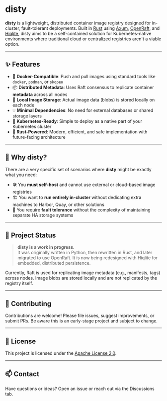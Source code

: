 # disty

**disty** is a lightweight, distributed container image registry designed for in-cluster, fault-tolerant deployments. Built in [Rust](https://www.rust-lang.org/) using [Axum](https://docs.rs/axum/), [OpenRaft](https://databendlabs.github.io/openraft/), and [Hiqlite](https://github.com/sebadob/hiqlite), disty aims to be a self-contained solution for Kubernetes-native environments where traditional cloud or centralized registries aren't a viable option.

---

## ✨ Features

- 🐳 **Docker-Compatible**: Push and pull images using standard tools like `docker`, `podman`, or `skopeo`
- 📦 **Distributed Metadata**: Uses Raft consensus to replicate container **metadata** across all nodes  
- 💾 **Local Image Storage**: Actual image data (blobs) is stored locally on each node
- 💡 **Minimal Dependencies**: No need for external databases or shared storage layers
- 🧱 **Kubernetes-Ready**: Simple to deploy as a native part of your Kubernetes cluster
- 🦀 **Rust-Powered**: Modern, efficient, and safe implementation with future-facing architecture

---

## 🔧 Why disty?

There are a very specific set of scenarios where **disty** might be exactly what you need:

- 🛠 You **must self-host** and cannot use external or cloud-based image registries  
- 🏗 You want to **run entirely in-cluster** without dedicating extra machines to Harbor, Quay, or other solutions  
- 🧩 You require **fault tolerance** without the complexity of maintaining separate HA storage systems  

---

## 🚧 Project Status

> **disty is a work in progress.**  
> It was originally written in Python, then rewritten in Rust, and later migrated to use OpenRaft. It is now being redesigned with Hiqlite for embedded, distributed persistence.

Currently, Raft is used for replicating image metadata (e.g., manifests, tags) across nodes. Image blobs are stored locally and are not replicated by the registry itself.

---

## 🤝 Contributing

Contributions are welcome! Please file issues, suggest improvements, or submit PRs. Be aware this is an early-stage project and subject to change.

---

## 📜 License

This project is licensed under the [Apache License 2.0](LICENSE).

---

## 📫 Contact

Have questions or ideas? Open an issue or reach out via the Discussions tab.
